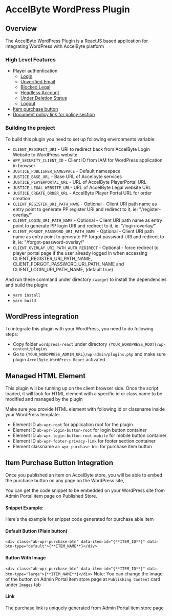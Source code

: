 # AccelByte WordPress Plugin

## Overview

The AccelByte WordPress Plugin is a ReactJS based application for integrating WordPress with AccelByte platform

### High Level Features

- Player authentication
    - [Login](features-doc/LOGIN.md)
    - [Unverified Email](features-doc/UNVERIFIED_EMAIL.md)
    - [Blocked Legal](features-doc/BLOCKED_LEGAL.md)
    - [Headless Account](features-doc/HEADLESS_ACCOUNT.md)
    - [Under Deletion Status](features-doc/UNDER_DELETION.md)
    - [Logout](features-doc/LOGOUT.md)
- [Item purchase button](features-doc/ITEM_PURCHASE_BUTTON.md)
- [Document policy link for policy section](features-doc/DOCUMENT_POLICY_LINK.md)

### Building the project

To build this plugin you need to set up following environments variable:

- `CLIENT_REDIRECT_URI` - URI to redirect back from AccelByte Login Website to WordPress website
- `APP_SECURITY_CLIENT_ID` - Client ID from IAM for WordPress application in browser
- `JUSTICE_PUBLISHER_NAMESPACE` - Default namespace
- `JUSTICE_BASE_URL` - Base URL of Accelbyte services
- `JUSTICE_PLAYERPORTAL_URL` - URL of AccelByte PlayerPortal URL
- `JUSTICE_LEGAL_WEBSITE_URL`- URL of AccelByte Legal website URL
- `JUSTICE_CREATE_ORDER_URL` - AccelByte Player Portal URL for order creation
- `CLIENT_REGISTER_URI_PATH_NAME` - Optional - Client URI path name as entry point to generate PP register URI and redirect to it, ie: "/register-overlay/" 
- `CLIENT_LOGIN_URI_PATH_NAME` - Optional - Client URI path name as entry point to generate PP login URI and redirect to it, ie: "/login-overlay/"  
- `CLIENT_FORGOT_PASSWORD_URI_PATH_NAME` - Optional - Client URI path name as entry point to generate PP forgot password URI and redirect to it, ie: "/forgot-password-overlay/"
- `CLIENT_OVERLAY_URI_PATH_AUTO_REDIRECT` - Optional - force redirect to player portal page if the user already logged in when accessing CLIENT_REGISTER_URI_PATH_NAME, CLIENT_FORGOT_PASSWORD_URI_PATH_NAME and CLIENT_LOGIN_URI_PATH_NAME, (default true)    

And run these command under directory `/widget` to install the dependencies and build the plugin:

- `yarn install`
- `yarn build`

## WordPress integration

To integrate this plugin with your WordPress, you need to do following steps:

- Copy folder `wordpress-react` under directory `{YOUR_WORDPRESS_ROOT}/wp-content/plugins`
- Go to `{YOUR_WORDPRESS_ADMIN_URL}/wp-admin/plugins.php` and make sure plugin `AccelByte WordPress React` activated

## Managed HTML Element

This plugin will be running up on the client browser side. Once the script loaded, it will look for HTML element with a specific id or class name to be modified and managed by the plugin

Make sure you provide HTML element with following id or classname inside your WordPress template:

- Element ID `ab-wpr-root` for application root for the plugin
- Element ID `ab-wpr-login-button-root` for login button container
- Element ID `ab-wpr-login-button-root-mobile` for mobile button container
- Element ID `ab-wpr-footer-privacy-link` for footer section container
- Element classname `ab-wpr-purchase-btn` for purchase item button

## Item Purchase Button Integration

Once you published an item on AccelByte store, you will be able to embed the purchase button on any page on the WordPress site,

You can get the code snippet to be embedded on your WordPress site from Admin Portal item page on Published Store.

#### Snippet Example:

Here's the example for snippet code generated for purchase able item

#### Default Button (Plain button)

`<div class="ab-wpr-purchase-btn" data-item-id="{**ITEM_ID**}" data-btn-type="default">{**ITEM_NAME**}</div>`

#### Button With Image

`<div class="ab-wpr-purchase-btn" data-item-id="{**ITEM_ID**}" data-btn-type="large">{**ITEM_NAME**}</div>`
Note: You can change the image of the button on Admin Portal item store page at `Publishing Content` card under `Images` tab

#### Link

The purchase link is uniquely generated from Admin Portal item store page
